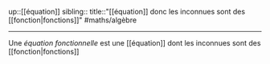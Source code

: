 up::[[équation]]
sibling::
title::"[[équation]] donc les inconnues sont des [[fonction|fonctions]]"
#maths/algèbre

----
Une _équation fonctionnelle_ est une [[équation]] dont les inconnues sont des [[fonction|fonctions]]
